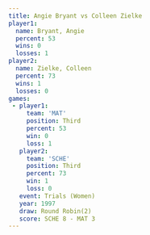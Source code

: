 ```yaml
---
title: Angie Bryant vs Colleen Zielke
player1:               
  name: Bryant, Angie  
  percent: 53          
  wins: 0              
  losses: 1            
player2:               
  name: Zielke, Colleen
  percent: 73          
  wins: 1              
  losses: 0            
games:
 - player1:         
     team: 'MAT'    
     position: Third
     percent: 53    
     win: 0         
     loss: 1        
   player2:         
     team: 'SCHE'   
     position: Third
     percent: 73    
     win: 1         
     loss: 0        
   event: Trials (Women)
   year: 1997           
   draw: Round Robin(2) 
   score: SCHE 8 - MAT 3
---
```

